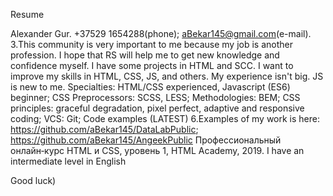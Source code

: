 Resume

Alexander Gur.
+37529 1654288(phone); aBekar145@gmail.com(e-mail). 3.This community is very important to me because my job is another profession. I hope that RS will help me to get new knowledge and confidence myself. I have some projects in HTML and SCC. I want to improve my skills in HTML, CSS, JS, and others. My experience isn't big. JS is new to me.
Specialties: HTML/CSS experienced, Javascript (ES6) beginner; CSS Preprocessors: SCSS, LESS; Methodologies: BEM; CSS principles: graceful degradation, pixel perfect, adaptive and responsive coding; VCS: Git;
Code examples (LATEST) 6.Examples of my work is here: https://github.com/aBekar145/DataLabPublic; https://github.com/aBekar145/AngeekPublic
Профессиональный онлайн‑курс HTML и CSS, уровень 1, HTML Academy, 2019.
I have an intermediate level in English

Good luck)
